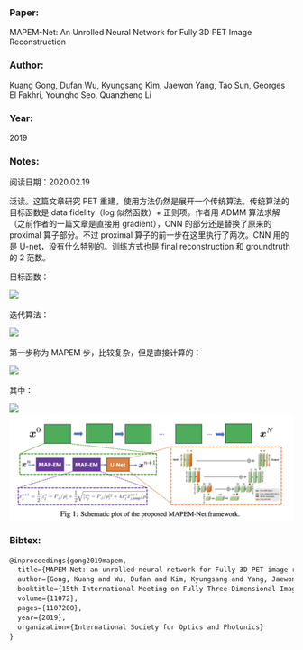 ### Paper:

MAPEM-Net: An Unrolled Neural Network for Fully 3D PET Image Reconstruction

### Author:

Kuang Gong, Dufan Wu, Kyungsang Kim, Jaewon Yang, Tao Sun, Georges El Fakhri, Youngho Seo, Quanzheng Li

### Year:

2019

### Notes:

阅读日期：2020.02.19

泛读。这篇文章研究 PET 重建，使用方法仍然是展开一个传统算法。传统算法的目标函数是 data fidelity（log 似然函数）+ 正则项。作者用 ADMM 算法求解（之前作者的一篇文章是直接用 gradient），CNN 的部分还是替换了原来的 proximal 算子部分。不过 proximal 算子的前一步在这里执行了两次。CNN 用的是 U-net，没有什么特别的。训练方式也是 final reconstruction 和 groundtruth 的 2 范数。

目标函数：

<img src="http://latex.codecogs.com/svg.latex? \max _{\boldsymbol{x}, \boldsymbol{z}} L(\boldsymbol{y} | \boldsymbol{x})-\beta U(\boldsymbol{z}), \text { s.t. } \boldsymbol{x}=\boldsymbol{z}" border="0"/>

迭代算法：

<img src="http://latex.codecogs.com/svg.latex? \begin{aligned} \boldsymbol{x}^{n+1} &=\arg \max L(\boldsymbol{y} | \boldsymbol{x})-\rho\left\|\boldsymbol{x}-\boldsymbol{z}^{n}+\boldsymbol{\mu}^{n}\right\|_{2} \\ \boldsymbol{z}^{n+1} &=\arg \min \left\|\boldsymbol{x}^{n+1}-\boldsymbol{z}+\boldsymbol{\mu}^{n}\right\|_{2}+\beta U(\boldsymbol{z}) \\ \boldsymbol{\mu}^{n+1} &=\boldsymbol{\mu}^{n}+\boldsymbol{x}^{n+1}-\boldsymbol{z}^{n+1} \end{aligned}" border="0"/>

第一步称为 MAPEM 步，比较复杂，但是直接计算的：

<img src="http://latex.codecogs.com/svg.latex? x_{j}^{n+1}=\frac{1}{2}\left[z_{j}^{n}-\mu_{j}^{n}-P_{. j} / \rho\right]+\frac{1}{2} \sqrt{\left[z_{j}^{n}-\mu_{j}^{n}-P_{. j} / \rho\right]^{2}+4 x_{j}^{n} \hat{x}_{j, \text { temp }}^{n+1} / \rho}" border="0"/>

其中：

<img src="http://latex.codecogs.com/svg.latex? \hat{\boldsymbol{x}}_{\mathrm{temp}}^{n+1}=\boldsymbol{P}^{T} \frac{\boldsymbol{y}}{\boldsymbol{P} \boldsymbol{x}^{n}+\boldsymbol{r}}, \frac{d \hat{\boldsymbol{x}}_{\mathrm{temp}}^{n+1}}{d \boldsymbol{x}_{n}}=-\boldsymbol{P}^{T} \frac{\boldsymbol{y}}{\left(\boldsymbol{P} \boldsymbol{x}_{n}+\boldsymbol{r}\right)^{2}} \boldsymbol{P}" border="0"/>

<img src="https://raw.githubusercontent.com/Theodore-PKU/pictures/master/20200219100813.png"/>

### Bibtex:

```latex
@inproceedings{gong2019mapem,
  title={MAPEM-Net: an unrolled neural network for Fully 3D PET image reconstruction},
  author={Gong, Kuang and Wu, Dufan and Kim, Kyungsang and Yang, Jaewon and Sun, Tao and El Fakhri, Georges and Seo, Youngho and Li, Quanzheng},
  booktitle={15th International Meeting on Fully Three-Dimensional Image Reconstruction in Radiology and Nuclear Medicine},
  volume={11072},
  pages={110720O},
  year={2019},
  organization={International Society for Optics and Photonics}
}
```

